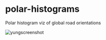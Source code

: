 # polar-histograms
Polar histogram viz of global road orientations

![yungscreenshot](/src/assets/screenshot.png)
